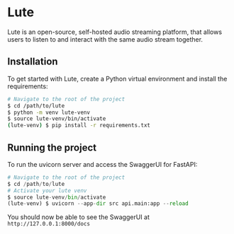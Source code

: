 # Lute

Lute is an open-source, self-hosted audio streaming platform, that allows users to listen to and interact with the same audio stream together.

## Installation

To get started with Lute, create a Python virtual environment and install the requirements:

```bash
# Navigate to the root of the project
$ cd /path/to/lute
$ python -m venv lute-venv
$ source lute-venv/bin/activate
(lute-venv) $ pip install -r requirements.txt
```

## Running the project

To run the uvicorn server and access the SwaggerUI for FastAPI:

```py
# Navigate to the root of the project
$ cd /path/to/lute
# Activate your lute venv
$ source lute-venv/bin/activate
(lute-venv) $ uvicorn --app-dir src api.main:app --reload
```

You should now be able to see the SwaggerUI at `http://127.0.0.1:8000/docs`